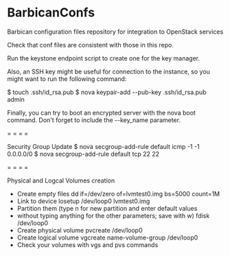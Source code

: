 # BarbicanConfs
Barbican configuration files repository for integration to OpenStack services

Check that conf files are consistent with those in this repo.

Run the keystone endpoint script to create one for the key manager.

Also, an SSH key might be useful for connection to the instance, so you might want to run the following command:

$ touch .ssh/id_rsa.pub
$ nova keypair-add --pub-key .ssh/id_rsa.pub admin

Finally, you can try to boot an encrypted server with the nova boot command. Don't forget to include the --key_name parameter.

= = = =

Security Group Update
$ nova secgroup-add-rule default icmp -1 -1 0.0.0.0/0
$ nova secgroup-add-rule default tcp 22 22

= = = =

Physical and Logcal Volumes creation
* Create empty files
dd if=/dev/zero of=lvmtest0.img bs=5000 count=1M
* Link to device
losetup /dev/loop0 lvmtest0.img
* Partition them (type n for new partition and enter default values 
* without typing anything for the other parameters; save with w)
fdisk /dev/loop0
* Create physical volume
pvcreate /dev/loop0
* Create logical volume
vgcreate name-volume-group /dev/loop0
* Check your volumes with vgs and pvs commands
